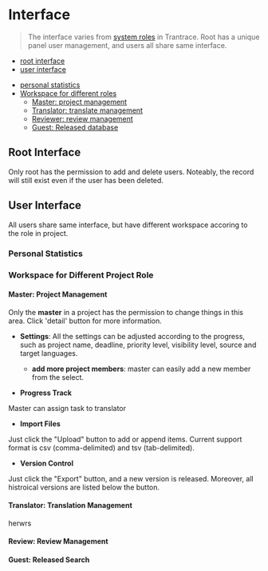 # Interface

> The interface varies from [system roles](roles.md#system-roles) in Trantrace. Root has a unique panel user management, and users all share same interface.

+ [root interface](#root)
+ [user interface](#user) 
 - [personal statistics](#stat)
 - [Workspace for different roles](#workspace)
   - [Master: project management](#master)
   - [Translator: translate management](#translator)
   - [Reviewer: review management](#reviewer)
   - [Guest: Released database](#guest)

## Root Interface

<span id='root'></span>

Only root has the permission to add and delete users. Noteably, the record will still exist even if the user has been deleted.


## User Interface

<span id='user'></span>

All users share same interface, but have different workspace accoring to the role in project.
 
### Personal Statistics
<span id='stat'></span>



### Workspace for Different Project Role

<span id='workspace'></span>

#### Master: Project Management

<span id='master'></span>

Only the **master** in a project has the permission to change things in this area. Click 'detail' button for more information.

- **Settings**: All the settings can be adjusted according to the progress, such as project name, deadline, priority level, visibility level, source and target languages. 

  - **add more project members**: master can easily add a new member from the select. 
  
    

- **Progress Track**

Master can assign task to translator 

- **Import Files**

Just click the "Upload" button to add or append items. Current support format is csv (comma-delimited) and tsv (tab-delimited).

- **Version Control**

Just click the "Export" button, and a new version is released. Moreover, all histroical versions are listed below the button.

#### Translator: Translation Management

<span id='translator'></span>


herwrs 


#### Review: Review Management

<span id='reviewer'></span>


#### Guest: Released Search
<span id='guest'></span>




